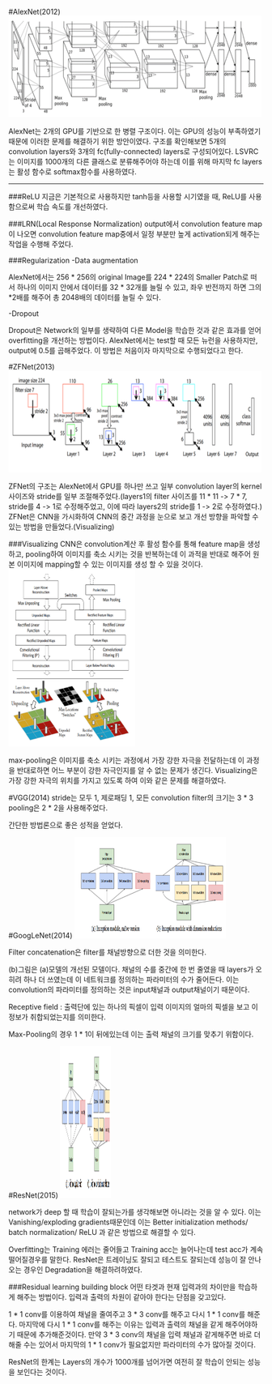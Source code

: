 #AlexNet(2012)
<img src="/images/AlexNet.png" width="500" height="200">

AlexNet는 2개의 GPU를 기반으로 한 병렬 구조이다. 이는 GPU의 성능이 부족하였기 때문에 이러한 문제를 해결하기 위한 방안이였다. 
구조를 확인해보면 5개의 convolution layers와 3개의 fc(fully-connected) layers로 구성되어있다.
LSVRC는 이미지를 1000개의 다른 클래스로 분류해주어야 하는데 이를 위해 마지막 fc layers는 활성 함수로 softmax함수를 사용하였다.

----

###ReLU
지금은 기본적으로 사용하지만 tanh등을 사용할 시기였을 때, ReLU를 사용함으로써 학습 속도를 개선하였다.

###LRN(Local Response Normalization)
output에서 convolution feature map이 나오면 convolution feature map중에서 일정 부분만 높게 activation되게 해주는 작업을 수행해 주었다.

###Regularization
-Data augmentation

AlexNet에서는 256 *
256의 original Image를 224 * 224의 Smaller Patch로 떠서 하나의 이미지 안에서 데이터를 32 * 32개를 늘릴 수 있고, 좌우 반전까지 하면 그의 *2배를 해주어 총 2048배의 데이터를 늘릴 수 있다.

-Dropout

Dropout은 Network의 일부를 생략하여 다른 Model을 학습한 것과 같은 효과를 얻어 overfitting을 개선하는 방법이다. AlexNet에서는 test할 때 모든 뉴런을 사용하지만, output에 0.5를 곱해주었다. 이 방법은 처음이자 마지막으로 수행되었다고 한다.

#ZFNet(2013)
<img src="/images/ZFNet.png" width="500" height="200">

ZFNet의 구조는 AlexNet에서 GPU를 하나만 쓰고 일부 convolution layer의 kernel 사이즈와 stride를 일부 조절해주었다.(layers1의 filter 사이즈를 11 * 11 -> 7 * 7, stride를 4 -> 1로 수정해주었고, 이에 따라 layers2의 stride를 1 -> 2로 수정하였다.)
ZFNet은 CNN을 가시화하여 CNN의 중간 과정을 눈으로 보고 개선 방향을 파악할 수 있는 방법을 만들었다.(Visualizing)

###Visualizing
CNN은 convolution계산 후 활성 함수를 통해 feature map을 생성하고, pooling하여 이미지를 축소 시키는 것을 반복하는데 이 과적을 반대로 해주어 원본 이미지에 mapping할 수 있는 이미지를 생성 할 수 있을 것이다.
<img src="/images/ZFNet_1.png" width="250" height="350">

max-pooling은 이미지를 축소 시키는 과정에서 가장 강한 자극을 전달하는데 이 과정을 반대로하면 어느 부분이 강한 자극인지를 알 수 없는 문제가 생긴다. Visualizing은 가장 강한 자극의 위치를 가지고 있도록 하여 이와 같은 문제를 해결하였다.

#VGG(2014)
stride는 모두 1, 제로패딩 1, 모든 convolution filter의 크기는 3 * 3 pooling은 2 * 2을 사용해주었다.

간단한 방법론으로 좋은 성적을 얻었다.

#GoogLeNet(2014)
<img src="/images/GoogLeNet.png" width="300" height="200">

Filter concatenation은 filter를 채널방향으로 더한 것을 의미한다. 

(b)그림은 (a)모델의 개선된 모델이다. 채널의 수를 중간에 한 번 줄였을 때 layers가 오히려 하나 더 쓰였는데 이 네트워크를 정의하는 파라미터의 수가 줄어든다. 이는 convolution의 파라미터를 정의하는 것은 input채널과 output채널이기 때문이다.

Receptive field : 출력단에 있는 하나의 픽셀이 입력 이미지의 얼마의 픽셀을 보고 이 정보가 취합되었는지를 의미한다.

Max-Pooling의 경우 1 * 1이 뒤에있는데 이는 출력 채널의 크기를 맞추기 위함이다. 

#ResNet(2015)
<img src="/images/GoogLeNet.png" width="100" height="300">

network가 deep 할 때 학습이 잘되는가를 생각해보면 아니라는 것을 알 수 있다. 이는 Vanishing/exploding gradients때문인데 이는 Better initialization methods/ batch normalization/ ReLU 과 같은 방법으로 해결할 수 있다.

Overfitting는 Training 에러는 줄어들고 Training acc는 늘어나는데 test acc가 계속 떨어질경우를 말한다. ResNet은 트레이닝도 잘되고 테스트도 잘되는데 성능이 잘 안나오는 경우인 Degradation을 해결하려하였다.

###Residual learning building block
어떤 타겟과 현재 입력과의 차이만을 학습하게 해주는 방법이다. 입력과 출력의 차원이 같아야 한다는 단점을 갖고있다. 

1 * 1 conv를 이용하여 채널을 줄여주고 3 * 3 conv를 해주고 다시 1 * 1 conv를 해준다. 마지막에 다시 1 * 1 conv를 해주는 이유는 입력과 출력의 채널을 같게 해주어야하기 때문에 추가해준것이다. 만약 3 * 3 conv의 채널을  입력 채널과 같게해주면 바로 더해줄 수는 있어서 마지막의 1 * 1 conv가 필요없지만 파라미터의 수가 많아질 것이다.

ResNet의 한계는 Layers의 개수가 1000개를 넘어가면 여전히 잘 학습이 안되는 성능을 보인다는 것이다.
